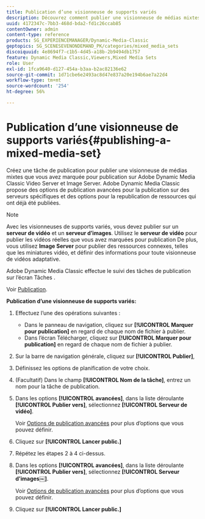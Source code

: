```yaml
---
title: Publication d’une visionneuse de supports variés
description: Découvrez comment publier une visionneuse de médias mixtes.
uuid: 4172347c-7bb3-468d-bda2-fd1c26ccab85
contentOwner: admin
content-type: reference
products: SG_EXPERIENCEMANAGER/Dynamic-Media-Classic
geptopics: SG_SCENESEVENONDEMAND_PK/categories/mixed_media_sets
discoiquuid: 4e8694f7-c1b5-4d45-a18b-2b9494db1757
feature: Dynamic Media Classic,Viewers,Mixed Media Sets
role: User
exl-id: 1fca9640-d127-454a-b3aa-b2ac82136e62
source-git-commit: 1d71cbe6e2493ac8d47e837a20e194b6ae7a22d4
workflow-type: tm+mt
source-wordcount: '254'
ht-degree: 56%

---
```


# Publication d’une visionneuse de supports variés{#publishing-a-mixed-media-set}

Créez une tâche de publication pour publier une visionneuse de médias mixtes que vous avez marquée pour publication sur Adobe Dynamic Media Classic Video Server et Image Server. Adobe Dynamic Media Classic propose des options de publication avancées pour la publication sur des serveurs spécifiques et des options pour la republication de ressources qui ont déjà été publiées.

>[!NOTE]
>
>Avec les visionneuses de supports variés, vous devez publier sur un **serveur de vidéo** et un **serveur d’images**. Utilisez le **serveur de vidéo** pour publier les vidéos réelles que vous avez marquées pour publication De plus, vous utilisez **Image Server** pour publier des ressources connexes, telles que les miniatures vidéo, et définir des informations pour toute visionneuse de vidéos adaptative.

Adobe Dynamic Media Classic effectue le suivi des tâches de publication sur l’écran Tâches .

Voir [Publication](publishing-files.md#publishing_files).

<!-- 

Comment Type: remark
Last Modified By: unknown unknown 
Last Modified Date: 

<p>RB: Updated the following steps as per Cynthia email, 11/9/2012, added 11/12/2012</p>

 -->

**Publication d’une visionneuse de supports variés:**

1. Effectuez l’une des opérations suivantes :

   * Dans le panneau de navigation, cliquez sur **[!UICONTROL Marquer pour publication]**  en regard de chaque nom de fichier à publier.
   * Dans l’écran Télécharger, cliquez sur **[!UICONTROL Marquer pour publication]**  en regard de chaque nom de fichier à publier.

1. Sur la barre de navigation générale, cliquez sur **[!UICONTROL Publier]**, 
1. Définissez les options de planification de votre choix.
1. (Facultatif) Dans le champ **[!UICONTROL Nom de la tâche]**, entrez un nom pour la tâche de publication.
1. Dans les options **[!UICONTROL avancées]**, dans la liste déroulante **[!UICONTROL Publier vers]**, sélectionnez **[!UICONTROL Serveur de vidéo]**.

   Voir [Options de publication avancées](publishing-files.md#advanced_publish_options) pour plus d’options que vous pouvez définir.

1. Cliquez sur **[!UICONTROL Lancer public.]**
1. Répétez les étapes 2 à 4 ci-dessus.
1. Dans les options **[!UICONTROL avancées]**, dans la liste déroulante **[!UICONTROL Publier vers]**, sélectionnez **[!UICONTROL Serveur d’images￼]**.

   Voir [Options de publication avancées](publishing-files.md#advanced_publish_options) pour plus d’options que vous pouvez définir.

1. Cliquez sur **[!UICONTROL Lancer public.]**
